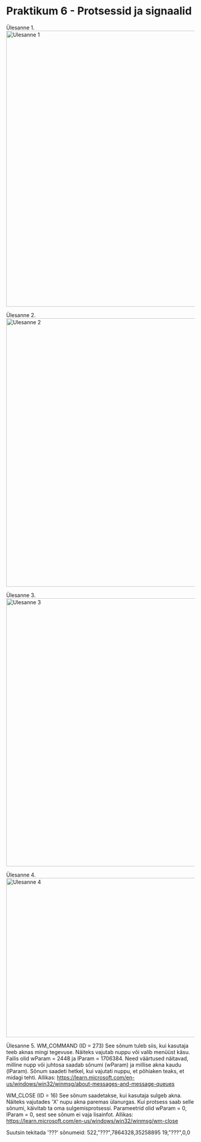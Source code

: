 # Praktikum 6 - Protsessid ja signaalid

Ülesanne 1.
<img width="807" height="738" alt="Ulesanne 1" src="https://github.com/user-attachments/assets/1f80426a-29a9-4ef9-a4f1-34b1439a6965" />

Ülesanne 2.
<img width="935" height="718" alt="Ulesanne 2" src="https://github.com/user-attachments/assets/b18b614b-a934-4639-a005-20e22bc4039d" />

Ülesanne 3.
<img width="1405" height="717" alt="Ulesanne 3" src="https://github.com/user-attachments/assets/1ee6c42a-2cb1-43ef-93b7-923fb2199bba" />

Ülesanne 4.
<img width="1411" height="426" alt="Ulesanne 4" src="https://github.com/user-attachments/assets/c72bbd45-eb5d-4d25-9d3c-709e7fe80d55" />

Ülesanne 5.
WM_COMMAND (ID = 273)
See sõnum tuleb siis, kui kasutaja teeb aknas mingi tegevuse. Näiteks vajutab nuppu või valib menüüst käsu. Failis olid wParam = 2448 ja lParam = 1706384. Need väärtused näitavad, milline nupp või juhtosa saadab sõnumi (wParam) ja millise akna kaudu (lParam). Sõnum saadeti hetkel, kui vajutati nuppu, et põhiaken teaks, et midagi tehti.
Allikas: https://learn.microsoft.com/en-us/windows/win32/winmsg/about-messages-and-message-queues

WM_CLOSE (ID = 16)
See sõnum saadetakse, kui kasutaja sulgeb akna. Näiteks vajutades 'X' nupu akna paremas ülanurgas. Kui protsess saab selle sõnumi, käivitab ta oma sulgemisprotsessi. Parameetrid olid wParam = 0, lParam = 0, sest see sõnum ei vaja lisainfot.
Allikas: https://learn.microsoft.com/en-us/windows/win32/winmsg/wm-close

Suutsin tekitada '???' sõnumeid: 
522,"???",7864328,35258895 
19,"???",0,0


